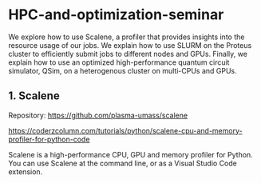 # HPC-and-optimization-seminar

We explore how to use Scalene, a profiler that provides insights into the resource usage of our jobs. We explain how to use SLURM on the Proteus cluster to efficiently submit jobs to different nodes and GPUs. Finally, we explain how to use an optimized high-performance quantum circuit simulator, QSim, on a heterogenous cluster on multi-CPUs and GPUs.

## 1. Scalene

Repository: https://github.com/plasma-umass/scalene

https://coderzcolumn.com/tutorials/python/scalene-cpu-and-memory-profiler-for-python-code

Scalene is a high-performance CPU, GPU and memory profiler for Python. You can use Scalene at the command line, or as a Visual Studio Code extension.
